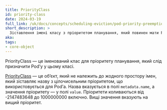 ```yaml
---
title: PriorityClass
id: priority-class
date: 2024-03-19
full_link: /uk/docs/concepts/scheduling-eviction/pod-priority-preemption/#priorityclass
short_description: >
  Зіставлення імені класу з пріоритетом планування, який повинен мати Pod.
aka:
tags:
- core-object
---
```


PriorityClass — це іменований клас для пріоритету планування, який слід призначити Podʼу у цьому класі.

<!--more-->

[PriorityClass](/uk/docs/concepts/scheduling-eviction/pod-priority-preemption/#how-to-use-priority-and-preemption) — це обʼєкт, який не належить до жодного простору імен, який зіставляє назву з цілочисельним пріоритетом, що використовується для Podʼа. Назва вказується в полі `metadata.name`, а значення пріоритету — у полі `value`. Пріоритети коливаються від -2147483648 до 1000000000 включно. Вищі значення вказують на вищий пріоритет.
